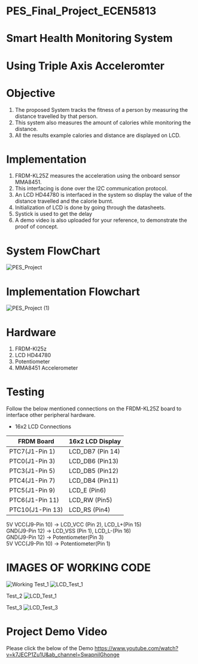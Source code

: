 # PES_Final_Project_ECEN5813
# Smart Health Monitoring System
# Using Triple Axis Acceleromter

# Objective 
1. The proposed System tracks the fitness of a person by measuring the distance
  travelled by that person.
2. This system also measures the amount of calories while monitoring the distance.
3. All the results example calories and distance are displayed on LCD.

# Implementation
1. FRDM-KL25Z measures the acceleration using the onboard sensor MMA8451.
2. This interfacing is done over the I2C communication protocol.
3. An LCD HD44780 is interfaced in the system so display the value of the distance travelled and the calorie burnt.
4. Initialization of LCD is done by going through the datasheets.
5. Systick is used to get the delay
6. A demo video is also uploaded for your reference, to demonstrate the proof of concept.

# System FlowChart
![PES_Project](https://user-images.githubusercontent.com/36632481/166404134-353fa4ab-320a-4942-9d6e-c376d672d33d.jpg)

# Implementation Flowchart
![PES_Project (1)](https://user-images.githubusercontent.com/36632481/166404578-433f029a-5cbb-4fcc-9d2b-df498bcb5046.jpg)

# Hardware
1. FRDM-Kl25z
2. LCD HD44780
3. Potentiometer
4. MMA8451 Accelerometer

# Testing
Follow the below mentioned connections on the FRDM-KL25Z board to interface other peripheral hardware.

* 16x2 LCD Connections

| FRDM Board       | 16x2 LCD Display |
|------------------|------------------|
| PTC7(J1-Pin 1)   | LCD_DB7 (Pin 14) |  
| PTC0(J1-Pin 3)   | LCD_DB6 (Pin13)  |  
| PTC3(J1-Pin 5)   | LCD_DB5 (Pin12)  |
| PTC4(J1-Pin 7)   | LCD_DB4 (Pin11)  |
| PTC5(J1-Pin 9)   | LCD_E (Pin6)     |
| PTC6(J1-Pin 11)  | LCD_RW (Pin5)    |  
| PTC10(J1-Pin 13) | LCD_RS (Pin4)    |

5V VCC(J9-Pin 10) -> LCD_VCC (Pin 2), LCD_L+(Pin 15)  
GND(J9-Pin 12) -> LCD_VSS (Pin 1), LCD_L-(Pin 16)  
GND(J9-Pin 12) -> Potentiometer(Pin 3)  
5V VCC(J9-Pin 10) -> Potentiometer(Pin 1) 

# IMAGES OF WORKING CODE
![Working](https://user-images.githubusercontent.com/36632481/166407407-18a0672c-1f22-4cc9-8f63-d5a7c6e9ace4.jpg)
Test_1
![LCD_Test_1](https://user-images.githubusercontent.com/36632481/166407437-3d7c5031-f203-4a52-be55-8709ac9c771d.jpg)

Test_2
![LCD_Test_1](https://user-images.githubusercontent.com/36632481/166407442-0ba128fe-1bf6-42e0-98cc-47594493789d.jpg)

Test_3
![LCD_Test_3](https://user-images.githubusercontent.com/36632481/166407450-57b51dfd-2b20-42ea-b418-69b5fbe0c4f0.jpg)

# Project Demo Video
Please click the below of the Demo
https://www.youtube.com/watch?v=k7JECP1Zu1U&ab_channel=SwapnilGhonge


